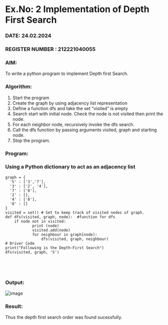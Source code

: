 # Ex.No: 2  Implementation of Depth First Search
### DATE: 24.02.2024                                                                           
### REGISTER NUMBER : 212221040055
### AIM: 
To write a python program to implement Depth first Search. 
### Algorithm:
1. Start the program
2. Create the graph by using adjacency list representation
3. Define a function dfs and take the set “visited” is empty 
4. Search start with initial node. Check the node is not visited then print the node.
5. For each neighbor node, recursively invoke the dfs search.
6. Call the dfs function by passing arguments visited, graph and starting node.
7. Stop the program.
### Program:


### Using a Python dictionary to act as an adjacency list
```
graph = {
  '5' : ['3','7'],
  '3' : ['2', '4'],
  '7' : ['8'],
  '2' : [],
  '4' : ['8'],
  '8' : []
}
visited = set() # Set to keep track of visited nodes of graph.
def dfs(visited, graph, node):  #function for dfs 
    if node not in visited:
        	print (node)
        	visited.add(node)
        	for neighbour in graph[node]:
            	dfs(visited, graph, neighbour)
# Driver Code
print("Following is the Depth-First Search")
dfs(visited, graph, '5')





```


### Output:
![image](https://github.com/Hemavathi131/AI_Lab_2023-24/assets/128135323/eef19519-2cba-4e54-bfba-6bc7587614a9)



### Result:
Thus the depth first search order was found sucessfully.
